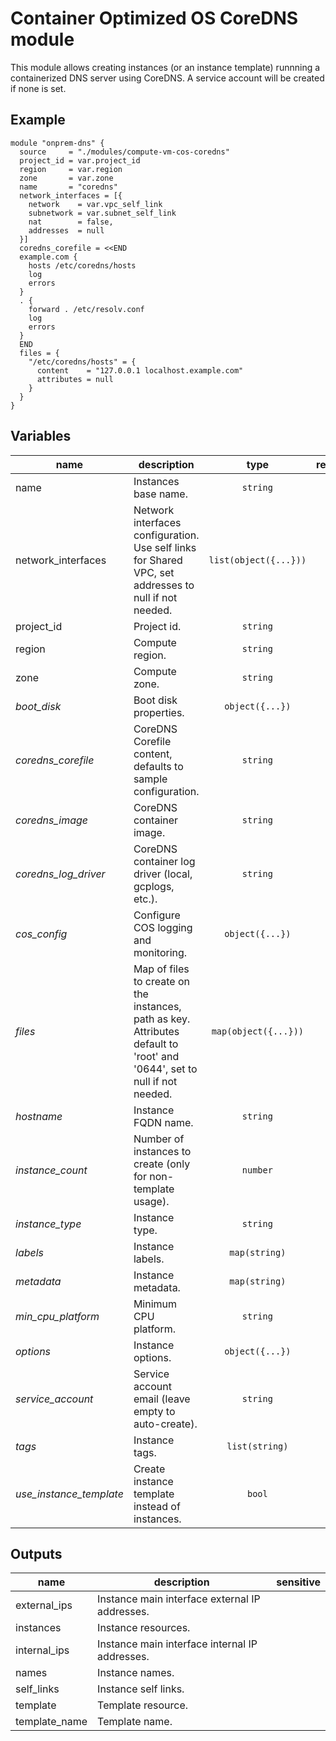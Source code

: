 # Container Optimized OS CoreDNS module

This module allows creating instances (or an instance template) runnning a containerized DNS server using CoreDNS. A service account will be created if none is set.

## Example

```hcl
module "onprem-dns" {
  source     = "./modules/compute-vm-cos-coredns"
  project_id = var.project_id
  region     = var.region
  zone       = var.zone
  name       = "coredns"
  network_interfaces = [{
    network    = var.vpc_self_link
    subnetwork = var.subnet_self_link
    nat        = false,
    addresses  = null
  }]
  coredns_corefile = <<END
  example.com {
    hosts /etc/coredns/hosts
    log
    errors
  }
  . {
    forward . /etc/resolv.conf
    log
    errors
  }
  END
  files = {
    "/etc/coredns/hosts" = {
      content    = "127.0.0.1 localhost.example.com"
      attributes = null
    }
  }
}
```

<!-- BEGIN TFDOC -->
## Variables

| name | description | type | required | default |
|---|---|:---: |:---:|:---:|
| name | Instances base name. | <code title="">string</code> | ✓ |  |
| network_interfaces | Network interfaces configuration. Use self links for Shared VPC, set addresses to null if not needed. | <code title="list&#40;object&#40;&#123;&#10;nat        &#61; bool&#10;network    &#61; string&#10;subnetwork &#61; string&#10;addresses &#61; object&#40;&#123;&#10;internal &#61; list&#40;string&#41;&#10;external &#61; list&#40;string&#41;&#10;&#125;&#41;&#10;&#125;&#41;&#41;">list(object({...}))</code> | ✓ |  |
| project_id | Project id. | <code title="">string</code> | ✓ |  |
| region | Compute region. | <code title="">string</code> | ✓ |  |
| zone | Compute zone. | <code title="">string</code> | ✓ |  |
| *boot_disk* | Boot disk properties. | <code title="object&#40;&#123;&#10;image &#61; string&#10;size  &#61; number&#10;type &#61; string&#10;&#125;&#41;">object({...})</code> |  | <code title="&#123;&#10;image &#61; &#34;projects&#47;cos-cloud&#47;global&#47;images&#47;family&#47;cos-stable&#34;&#10;type &#61; &#34;pd-ssd&#34;&#10;size  &#61; 10&#10;&#125;">...</code> |
| *coredns_corefile* | CoreDNS Corefile content, defaults to sample configuration. | <code title="">string</code> |  | <code title="">null</code> |
| *coredns_image* | CoreDNS container image. | <code title="">string</code> |  | <code title="">coredns/coredns</code> |
| *coredns_log_driver* | CoreDNS container log driver (local, gcplogs, etc.). | <code title="">string</code> |  | <code title="">gcplogs</code> |
| *cos_config* | Configure COS logging and monitoring. | <code title="object&#40;&#123;&#10;logging    &#61; bool&#10;monitoring &#61; bool&#10;&#125;&#41;">object({...})</code> |  | <code title="&#123;&#10;logging    &#61; false&#10;monitoring &#61; true&#10;&#125;">...</code> |
| *files* | Map of files to create on the instances, path as key. Attributes default to 'root' and '0644', set to null if not needed. | <code title="map&#40;object&#40;&#123;&#10;content &#61; string&#10;attributes &#61; object&#40;&#123;&#10;owner       &#61; string&#10;permissions &#61; string&#10;&#125;&#41;&#10;&#125;&#41;&#41;">map(object({...}))</code> |  | <code title="">{}</code> |
| *hostname* | Instance FQDN name. | <code title="">string</code> |  | <code title="">null</code> |
| *instance_count* | Number of instances to create (only for non-template usage). | <code title="">number</code> |  | <code title="">1</code> |
| *instance_type* | Instance type. | <code title="">string</code> |  | <code title="">f1-micro</code> |
| *labels* | Instance labels. | <code title="map&#40;string&#41;">map(string)</code> |  | <code title="">{}</code> |
| *metadata* | Instance metadata. | <code title="map&#40;string&#41;">map(string)</code> |  | <code title="">{}</code> |
| *min_cpu_platform* | Minimum CPU platform. | <code title="">string</code> |  | <code title="">null</code> |
| *options* | Instance options. | <code title="object&#40;&#123;&#10;allow_stopping_for_update &#61; bool&#10;can_ip_forward            &#61; bool&#10;deletion_protection       &#61; bool&#10;preemptible               &#61; bool&#10;&#125;&#41;">object({...})</code> |  | <code title="&#123;&#10;allow_stopping_for_update &#61; true&#10;can_ip_forward            &#61; false&#10;deletion_protection       &#61; false&#10;preemptible               &#61; false&#10;&#125;">...</code> |
| *service_account* | Service account email (leave empty to auto-create). | <code title="">string</code> |  | <code title=""></code> |
| *tags* | Instance tags. | <code title="list&#40;string&#41;">list(string)</code> |  | <code title="">["dns", "ssh"]</code> |
| *use_instance_template* | Create instance template instead of instances. | <code title="">bool</code> |  | <code title="">false</code> |

## Outputs

| name | description | sensitive |
|---|---|:---:|
| external_ips | Instance main interface external IP addresses. |  |
| instances | Instance resources. |  |
| internal_ips | Instance main interface internal IP addresses. |  |
| names | Instance names. |  |
| self_links | Instance self links. |  |
| template | Template resource. |  |
| template_name | Template name. |  |
<!-- END TFDOC -->
